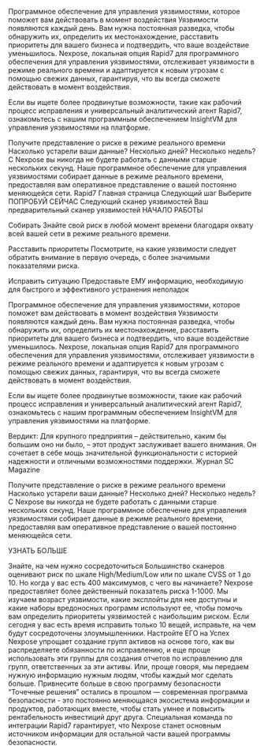 
Программное обеспечение для управления уязвимостями, которое поможет вам действовать в момент воздействия
Уязвимости появляются каждый день. Вам нужна постоянная разведка, чтобы обнаружить их, определить их местонахождение, расставить приоритеты для вашего бизнеса и подтвердить, что ваше воздействие уменьшилось. Nexpose, локальная опция Rapid7 для программного обеспечения для управления уязвимостями, отслеживает уязвимости в режиме реального времени и адаптируется к новым угрозам с помощью свежих данных, гарантируя, что вы всегда сможете действовать в момент воздействия.

Если вы ищете более продвинутые возможности, такие как рабочий процесс исправления и универсальный аналитический агент Rapid7, ознакомьтесь с нашим программным обеспечением InsightVM для управления уязвимостями на платформе.

Получите представление о риске в режиме реального времени
Насколько устарели ваши данные? Несколько дней? Несколько недель? С Nexpose вы никогда не будете работать с данными старше нескольких секунд. Наше программное обеспечение для управления уязвимостями собирает данные в режиме реального времени, предоставляя вам оперативное представление о вашей постоянно меняющейся сети.
Rapid7 Главная страница
Следующий шаг
Выберите
ПОПРОБУЙ СЕЙЧАС
Следующий сканер уязвимостей
Ваш предварительный сканер уязвимостей
НАЧАЛО РАБОТЫ


Собирать
Знайте свой риск в любой момент времени благодаря охвату всей вашей сети в режиме реального времени.


Расставить приоритеты
Посмотрите, на какие уязвимости следует обратить внимание в первую очередь, с более значимыми показателями риска.


Исправить ситуацию
Предоставьте ЕМУ информацию, необходимую для быстрого и эффективного устранения неполадок

Программное обеспечение для управления уязвимостями, которое поможет вам действовать в момент воздействия
Уязвимости появляются каждый день. Вам нужна постоянная разведка, чтобы обнаружить их, определить их местонахождение, расставить приоритеты для вашего бизнеса и подтвердить, что ваше воздействие уменьшилось. Nexpose, локальная опция Rapid7 для программного обеспечения для управления уязвимостями, отслеживает уязвимости в режиме реального времени и адаптируется к новым угрозам с помощью свежих данных, гарантируя, что вы всегда сможете действовать в момент воздействия.

Если вы ищете более продвинутые возможности, такие как рабочий процесс исправления и универсальный аналитический агент Rapid7, ознакомьтесь с нашим программным обеспечением InsightVM для управления уязвимостями на платформе.


Вердикт: Для крупного предприятия – действительно, каким бы большим оно ни было, – этот продукт заслуживает вашего внимания. Он сочетает в себе мощь значительной функциональности с историей надежности и отличными возможностями поддержки.
Журнал SC Magazine

Получите представление о риске в режиме реального времени
Насколько устарели ваши данные? Несколько дней? Несколько недель? С Nexpose вы никогда не будете работать с данными старше нескольких секунд. Наше программное обеспечение для управления уязвимостями собирает данные в режиме реального времени, предоставляя вам оперативное представление о вашей постоянно меняющейся сети.

УЗНАТЬ БОЛЬШЕ

Знайте, на чем нужно сосредоточиться
Большинство сканеров оценивают риск по шкале High/Medium/Low или по шкале CVSS от 1 до 10. Но когда у вас есть 400 максимумов, с чего вы начинаете? Nexpose предоставляет более действенный показатель риска 1-1000. Мы изучаем возраст уязвимости, какие эксплойты для нее доступны и какие наборы вредоносных программ используют ее, чтобы помочь вам определить приоритеты уязвимостей с наибольшим риском. Если сегодня у вас есть время исправить только 10 вещей, исправьте, на чем будут сосредоточены злоумышленники.
Настройте ЕГО на Успех
Nexpose упрощает создание групп активов на основе того, как вы распределяете обязанности по исправлению, и еще проще использовать эти группы для создания отчетов по исправлению для групп, ответственных за эти активы. Или, проще говоря, мы передаем нужную информацию нужным людям, чтобы каждый мог сделать больше.
Привнесите больше в свою программу безопасности
“Точечные решения” остались в прошлом — современная программа безопасности - это постоянно меняющаяся экосистема информации и продуктов, работающих вместе, чтобы стать умнее и повысить рентабельность инвестиций друг друга. Специальная команда по интеграции Rapid7 гарантирует, что Nexpose станет основным источником информации для остальной части вашей программы безопасности.
